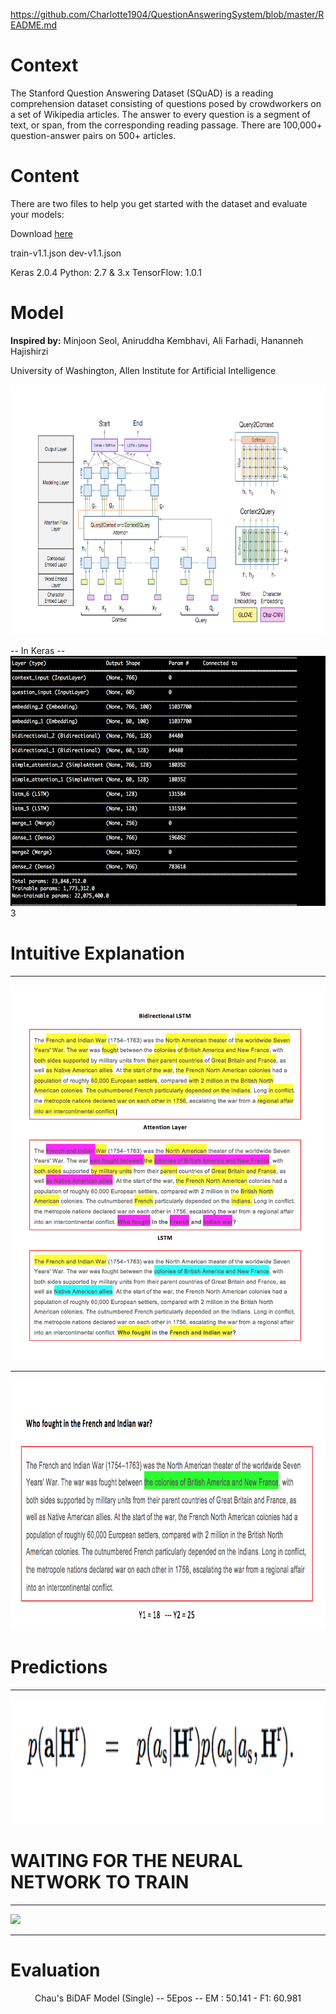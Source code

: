 https://github.com/Charlotte1904/QuestionAnsweringSystem/blob/master/README.md



# Context

The Stanford Question Answering Dataset (SQuAD) is a reading comprehension dataset consisting of questions posed by crowdworkers on a set of Wikipedia articles. The answer to every question is a segment of text, or span, from the corresponding reading passage. There are 100,000+ question-answer pairs on 500+ articles.

# Content

There are two files to help you get started with the dataset and evaluate your models:

Download [here](https://rajpurar.github.io/SQuAD-explorer/)

train-v1.1.json 
dev-v1.1.json

Keras 2.0.4 
Python: 2.7 & 3.x
TensorFlow: 1.0.1

# Model 

 **Inspired by:** Minjoon Seol, Aniruddha Kembhavi, Ali Farhadi, Hananneh Hajishirzi

  University of Washington, Allen Institute for Artificial Intelligence

<img src="Images/model.png" height="400"/>

-- In Keras --
<img src="Images/model1.png" height="400"/>3


# Intuitive Explanation


----
<img src="Images/layers.png" height="600"/>

----

<img src="Images/output1.png" height="400"/>



 #  Predictions 
----
<img src="Images/boundarypred.png" height="200"/>



# WAITING FOR THE NEURAL NETWORK TO TRAIN 
----
<img src="https://www.wired.com/wp-content/uploads/images_blogs/design/2013/09/Boglio_05.gif" height="500"/>




---
# Evaluation 

 <center> Chau's BiDAF Model (Single)      -- 5Epos --        EM : 50.141 - F1: 60.981 <center >
